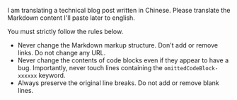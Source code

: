 I am translating a technical blog post written in Chinese.
Please translate the Markdown content I'll paste later to english.

You must strictly follow the rules below.

- Never change the Markdown markup structure. Don't add or remove links. Do not change any URL.
- Never change the contents of code blocks even if they appear to have a bug. Importantly, never touch lines containing the `omittedCodeBlock-xxxxxx` keyword.
- Always preserve the original line breaks. Do not add or remove blank lines.
